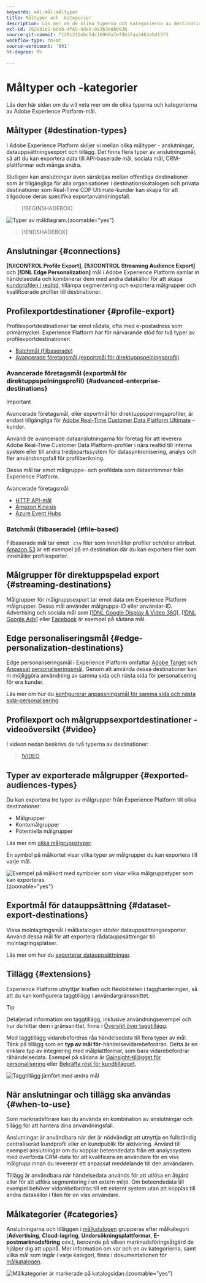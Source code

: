 ```yaml
---
keywords: mål;mål;måltyper
title: Måltyper och -kategorier
description: Läs mer om de olika typerna och kategorierna av destinationer i Adobe Experience Platform.
exl-id: 7826d1e2-bd6b-4f65-9da9-0a3b3e8bb93b
source-git-commit: f129c215ebc5dc169b9a7ef9b3faa3463ab413f3
workflow-type: tm+mt
source-wordcount: '801'
ht-degree: 0%

---
```


# Måltyper och -kategorier

Läs den här sidan om du vill veta mer om de olika typerna och kategorierna av Adobe Experience Platform-mål.

## Måltyper {#destination-types}

I Adobe Experience Platform skiljer vi mellan olika måltyper - anslutningar, datauppsättningsexport och tillägg. Det finns flera typer av anslutningsmål, så att du kan exportera data till API-baserade mål, sociala mål, CRM-plattformar och många andra.

Slutligen kan anslutningar även särskiljas mellan offentliga destinationer som är tillgängliga för alla organisationer i destinationskatalogen och privata destinationer som Real-Time CDP Ultimate-kunder kan skapa för att tillgodose deras specifika exportanvändningsfall.

>[!BEGINSHADEBOX]

![Typer av måldiagram.](./assets/destination-types/types-of-destinations-no-highlight.png "Typer av destinationsdiagram."){zoomable="yes"}

>[!ENDSHADEBOX]

## Anslutningar {#connections}

**[!UICONTROL Profile Export]**, **[!UICONTROL Streaming Audience Export]** och **[!DNL Edge Personalization]** mål i Adobe Experience Platform samlar in händelsedata och kombinerar dem med andra datakällor för att skapa [kundprofilen i realtid](../profile/home.md), tillämpa segmentering och exportera målgrupper och kvalificerade profiler till destinationer.

## Profilexportdestinationer {#profile-export}

Profilexportdestinationer tar emot rådata, ofta med e-postadress som primärnyckel. Experience Platform har för närvarande stöd för två typer av profilexportdestinationer:

* [Batchmål (filbaserade)](#file-based)
* [Avancerade företagsmål (exportmål för direktuppspelningsprofil)](#advanced-enterprise-destinations)

### Avancerade företagsmål (exportmål för direktuppspelningsprofil) {#advanced-enterprise-destinations}

>[!IMPORTANT]
>
>Avancerade företagsmål, eller exportmål för direktuppspelningsprofiler, är endast tillgängliga för [Adobe Real-Time Customer Data Platform Ultimate](https://helpx.adobe.com/se/legal/product-descriptions/real-time-customer-data-platform.html) -kunder.

Använd de avancerade dataanslutningarna för företag för att leverera Adobe Real-Time Customer Data Platform-profiler i nära realtid till interna system eller till andra tredjepartssystem för datasynkronisering, analys och fler användningsfall för profilberikning.

Dessa mål tar emot målgrupps- och profildata som dataströmmar från Experience Platform.

Avancerade företagsmål:

* [HTTP API-mål](catalog/streaming/http-destination.md)
* [Amazon Kinesis](catalog/cloud-storage/amazon-kinesis.md)
* [Azure Event Hubs](catalog/cloud-storage/azure-event-hubs.md)

### Batchmål (filbaserade) {#file-based}

Filbaserade mål tar emot `.csv` filer som innehåller profiler och/eller attribut. [Amazon S3](catalog/cloud-storage/amazon-s3.md) är ett exempel på en destination där du kan exportera filer som innehåller profilexporter.

## Målgrupper för direktuppspelad export {#streaming-destinations}

Målgrupper för målgruppsexport tar emot data om Experience Platform målgrupper. Dessa mål använder målgrupps-ID eller användar-ID. Advertising och sociala mål som [[!DNL Google Display & Video 360]](catalog/advertising/google-dv360.md), [[!DNL Google Ads]](catalog/advertising/google-ads-destination.md) eller [Facebook](catalog/social/facebook.md) är exempel på sådana mål.

## Edge personaliseringsmål {#edge-personalization-destinations}

Edge personaliseringsmål i Experience Platform omfattar [Adobe Target](/help/destinations/catalog/personalization/adobe-target-connection.md) och [Anpassat personaliseringsmål](/help/destinations/catalog/personalization/custom-personalization.md). Genom att använda dessa destinationer kan ni möjliggöra användning av samma sida och nästa sida för personalisering för era kunder.

Läs mer om hur du [konfigurerar anpassningsmål för samma sida och nästa sida-personalisering](/help/destinations/ui/activate-edge-personalization-destinations.md).

## Profilexport och målgruppsexportdestinationer - videoöversikt {#video}

I videon nedan beskrivs de två typerna av destinationer:

>[!VIDEO](https://video.tv.adobe.com/v/29707?quality=12)

## Typer av exporterade målgrupper {#exported-audiences-types}

Du kan exportera tre typer av målgrupper från Experience Platform till olika destinationer:

* Målgrupper
* Kontomålgrupper
* Potentiella målgrupper

Läs mer om [olika målgruppstyper](/help/segmentation/types/account-audiences.md#terminology).

En symbol på målkortet visar vilka typer av målgrupper du kan exportera till varje mål.

![Exempel på målkort med symboler som visar vilka målgruppstyper som kan exporteras.](/help/destinations/assets/destination-types/types-of-audiences.png "Exempel på målkort med symboler som visar vilka målgruppstyper som kan exporteras."){zoomable="yes"}


## Exportmål för datauppsättning {#dataset-export-destinations}

Vissa molnlagringsmål i målkatalogen stöder datauppsättningsexporter. Använd dessa mål för att exportera rådatauppsättningar till molnlagringsplatser.

Läs mer om hur du [exporterar datauppsättningar](/help/destinations/ui/export-datasets.md).

## Tillägg {#extensions}

Experience Platform utnyttjar kraften och flexibiliteten i tagghanteringen, så att du kan konfigurera taggtillägg i användargränssnittet.

>[!TIP]
>
>Detaljerad information om taggtillägg, inklusive användningsexempel och hur du hittar dem i gränssnittet, finns i [Översikt över taggtillägg](./catalog/launch-extensions/overview.md).

Med taggtillägg vidarebefordras råa händelsedata till flera typer av mål. Tänk på tillägg som en **typ av mål för**-händelsevidarebefordran. Detta är en enklare typ av integrering med målplattformar, som bara vidarebefordrar råhändelsedata. Exempel på sådana är [Gainsight-tillägget för personalisering](./catalog/personalization/gainsight.md) eller [Bekräfta röst för kundtillägget](./catalog/voice/confirmit-digital-feedback.md).

![Taggtillägg jämfört med andra mål](./assets/common/launch-and-other-destinations.png)

## När anslutningar och tillägg ska användas {#when-to-use}

Som marknadsförare kan du använda en kombination av anslutningar och tillägg för att hantera dina användningsfall.

Anslutningar är användbara när det är nödvändigt att utnyttja en fullständig centraliserad kundprofil eller en kundpublik för aktivering. Använd till exempel anslutningar om du kopplar beteendedata från ett analyssystem med överförda CRM-data för att kvalificera en användare för en viss målgrupp innan du levererar ett anpassat meddelande till den användaren.

Tillägg är användbara när händelsedata används för att utlösa en åtgärd eller för att utföra segmentering i en extern miljö. Om beteendedata till exempel behöver vidarebefordras till ett externt system utan att kopplas till andra datakällor i filen för en viss användare.

## Målkategorier {#categories}

Anslutningarna och tilläggen i [målkatalogen](https://platform.adobe.com/destination/catalog) grupperas efter målkategori (**Advertising**, **Cloud-lagring**, **Undersökningsplattformar**, **E-postmarknadsföring** osv.), beroende på vilken marknadsföringsåtgärd de hjälper dig att uppnå. Mer information om var och en av kategorierna, samt vilka mål som ingår i varje kategori, finns i dokumentationen för [målkatalogen](./catalog/overview.md).

![Målkategorier är markerade på katalogsidan.](./assets/destination-types/destination-categories-menu.png "Målkategorier är markerade på katalogsidan."){zoomable="yes"}
